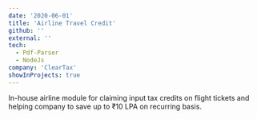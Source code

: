 ```yaml
---
date: '2020-06-01'
title: 'Airline Travel Credit'
github: ''
external: ''
tech:
  - Pdf-Parser
  - NodeJs
company: 'ClearTax'
showInProjects: true
---
```


In-house airline module for claiming input tax credits on flight tickets and helping company to save up to ₹10 LPA on recurring basis.
